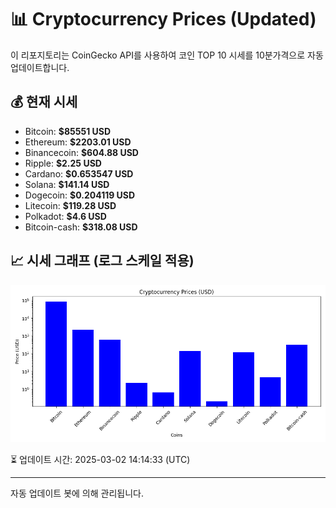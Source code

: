 
# 📊 Cryptocurrency Prices (Updated)

이 리포지토리는 CoinGecko API를 사용하여 코인 TOP 10 시세를 10분가격으로 자동 업데이트합니다.

## 💰 현재 시세
- Bitcoin: **$85551 USD**
- Ethereum: **$2203.01 USD**
- Binancecoin: **$604.88 USD**
- Ripple: **$2.25 USD**
- Cardano: **$0.653547 USD**
- Solana: **$141.14 USD**
- Dogecoin: **$0.204119 USD**
- Litecoin: **$119.28 USD**
- Polkadot: **$4.6 USD**
- Bitcoin-cash: **$318.08 USD**

## 📈 시세 그래프 (로그 스케일 적용)
![Crypto Prices](crypto_prices.png)

⏳ 업데이트 시간: 2025-03-02 14:14:33 (UTC)

---
자동 업데이트 봇에 의해 관리됩니다.

